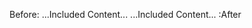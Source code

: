 Before: [](<url>) <!-- parkdown Begin -->
...Included Content...
...Included Content... <!-- parkdown End --> :After